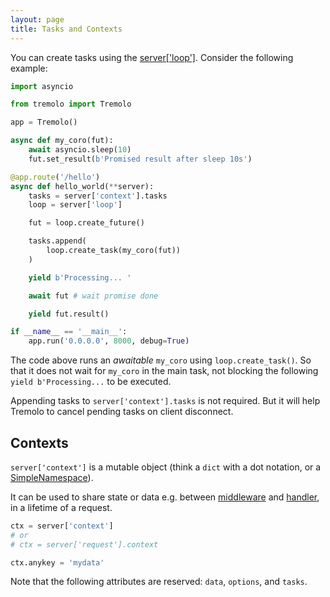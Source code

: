 ```yaml
---
layout: page
title: Tasks and Contexts
---
```


You can create tasks using the [server['loop']](https://docs.python.org/3/library/asyncio-eventloop.html). Consider the following example:

```python
import asyncio

from tremolo import Tremolo

app = Tremolo()

async def my_coro(fut):
    await asyncio.sleep(10)
    fut.set_result(b'Promised result after sleep 10s')

@app.route('/hello')
async def hello_world(**server):
    tasks = server['context'].tasks
    loop = server['loop']

    fut = loop.create_future()

    tasks.append(
        loop.create_task(my_coro(fut))
    )

    yield b'Processing... '

    await fut # wait promise done

    yield fut.result()

if __name__ == '__main__':
    app.run('0.0.0.0', 8000, debug=True)
```

The code above runs an *awaitable* `my_coro` using `loop.create_task()`. So that it does not wait for `my_coro` in the main task, not blocking the following `yield b'Processing...` to be executed.

Appending tasks to `server['context'].tasks` is not required. But it will help Tremolo to cancel pending tasks on client disconnect.

## Contexts
`server['context']` is a mutable object (think a `dict` with a dot notation, or a [SimpleNamespace](https://docs.python.org/3/library/types.html#types.SimpleNamespace)).

It can be used to share state or data e.g. between [middleware](middleware.html) and [handler](handlers.html), in a lifetime of a request.

```python
ctx = server['context']
# or
# ctx = server['request'].context

ctx.anykey = 'mydata'
```

Note that the following attributes are reserved:
`data`, `options`, and `tasks`.

